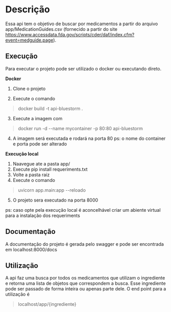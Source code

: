 # Descrição

Essa api tem o objetivo de buscar por medicamentos a partir do arquivo app/MedicationGuides.csv (fornecido a partir do site https://www.accessdata.fda.gov/scripts/cder/daf/index.cfm?event=medguide.page).

## Execução

Para executar o projeto pode ser utilizado o docker ou executando direto.

**Docker**

 1. Clone o projeto

2. Execute o comando 

> docker build -t api-bluestorm .

3. Execute a imagem com 
> docker run -d --name mycontainer -p 80:80 api-bluestorm
4. A imagem será executada e rodará na porta 80
ps: o nome do container e porta pode ser alterado

**Execução local**
1. Naavegue ate a pasta app/
2. Execute pip install requeriments.txt
3. Volte a pasta raiz
4. Execute o comando
> uvicorn app.main:app --reloado
5. O projeto sera executado na porta 8000 

ps: caso opte pela execução local é aconcelhável criar um abiente virtual para a instalação dos requeriments

##  Documentação 
A documentação do projeto é gerada pelo swagger e pode ser encontrada em localhost:8000/docs

## Utilização
A api faz uma busca por todos os medicamentos que utilizam o ingrediente e retorna uma lista de objetos que correspondem a busca.
Esse ingrediente pode ser passado de forma inteira ou apenas parte dele. 
O end point para a utilização é
>localhost/app/{ingrediente}
